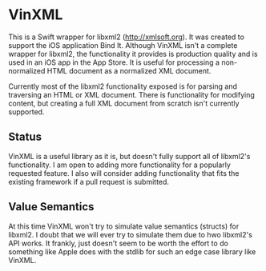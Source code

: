 # VinXML
This is a Swift wrapper for libxml2 (http://xmlsoft.org).  It was created to support the
iOS application Bind It.  Although VinXML isn't a complete wrapper for libxml2, the functionality
it provides is production quality and is used in an iOS app in the App Store.  It is useful for
processing a non-normalized HTML document as a normalized XML document.

Currently most of the libxml2 functionality exposed is for parsing and traversing an HTML or XML
document.  There is functionality for modifying content, but creating a full XML document from
scratch isn't currently supported.

## Status
VinXML is a useful library as it is, but doesn't fully support all of libxml2's functionality.  I 
am open to adding more functionality for a popularly requested feature.  I also will consider adding
functionality that fits the existing framework if a pull request is submitted.

## Value Semantics
At this time VinXML won't try to simulate value semantics (structs) for libxml2.  I doubt that 
we will ever try to simulate them due to hwo libxml2's API works.  It frankly, just doesn't
seem to be worth the effort to do something like Apple does with the stdlib for such an
edge case library like VinXML.

